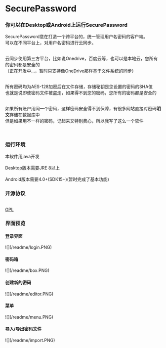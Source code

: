 <h1>SecurePassword</h1>
<h3>你可以在Desktop或Android上运行SecurePassword</h3>

<p>SecurePassword意在打造一个跨平台的，统一管理用户名密码的客户端。<BR>
可以在不同平台上，对用户名密码进行云同步。<BR><BR>

云同步使用第三方平台，比如说Onedrive，百度云等，也可以是本地云，您所有的密码都是安全的<BR>（正在开发中...，暂时只支持像OneDrive那样基于文件系统的同步）<BR><BR>

所有密码均为AES-128加密后在文件存储，存储秘钥是您设置的密码的SHA值<BR>
也就是说即使密码文件被盗走，如果得不到您的密码，您所有的密码都是安全的<BR><BR>


如果所有账户用同一个密码，这样密码安全得不到保障，有很多网站直接对密码**明文**存储在数据库中<BR>
但是如果用不一样的密码，记起来又特别费心，所以我写了这么一个软件<BR>

<BR></p>
<h3>运行环境</h3>
<p>
本软件用java开发<BR><BR>
Desktop版本需要JRE 8以上<BR><BR>
Android版本需要4.0+(SDK15+)(暂时完成了基本功能)
</p>
<h3>开源协议</h3>
<a target="_blank" href="http://www.gnu.org/licenses/gpl.html"><BR/>
GPL
</a>
<h3>界面预览</h3>
<h4>登录界面</h4>
![](/readme/login.PNG)
<h4>密码箱</h4>
![](/readme/box.PNG)
<h4>创建新的密码</h4>
![](/readme/editor.PNG)
<h4>菜单</h4>
![](/readme/menu.PNG)
<h4>导入/导出密码文件</h4>
![](/readme/import.PNG)